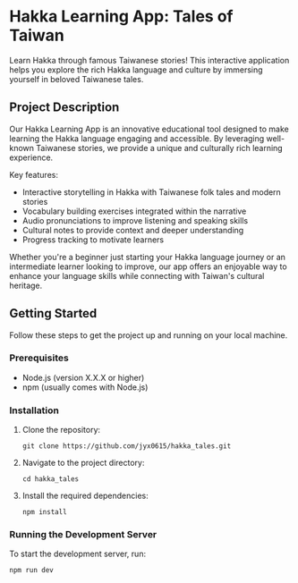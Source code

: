 # Hakka Learning App: Tales of Taiwan

Learn Hakka through famous Taiwanese stories! This interactive application helps you explore the rich Hakka language and culture by immersing yourself in beloved Taiwanese tales.

## Project Description

Our Hakka Learning App is an innovative educational tool designed to make learning the Hakka language engaging and accessible. By leveraging well-known Taiwanese stories, we provide a unique and culturally rich learning experience.

Key features:
- Interactive storytelling in Hakka with Taiwanese folk tales and modern stories
- Vocabulary building exercises integrated within the narrative
- Audio pronunciations to improve listening and speaking skills
- Cultural notes to provide context and deeper understanding
- Progress tracking to motivate learners

Whether you're a beginner just starting your Hakka language journey or an intermediate learner looking to improve, our app offers an enjoyable way to enhance your language skills while connecting with Taiwan's cultural heritage.

## Getting Started

Follow these steps to get the project up and running on your local machine.

### Prerequisites

- Node.js (version X.X.X or higher)
- npm (usually comes with Node.js)

### Installation

1. Clone the repository:
   ```
   git clone https://github.com/jyx0615/hakka_tales.git
   ```

2. Navigate to the project directory:
   ```
   cd hakka_tales
   ```

3. Install the required dependencies:
   ```
   npm install
   ```

### Running the Development Server

To start the development server, run:
```
npm run dev
```
